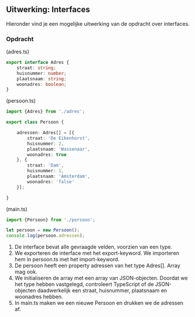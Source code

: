 ## Uitwerking: Interfaces

Hieronder vind je een mogelijke uitwerking van de opdracht over interfaces.

### Opdracht

(adres.ts)
```TypeScript
export interface Adres {
    straat: string;
    huisnummer: number;
    plaatsnaam: string;
    woonadres: boolean;
}
```

(persoon.ts)
```TypeScript
import {Adres} from './adres';

export class Persoon {

    adressen: Adres[] = [{
        straat: 'De Eikenhorst',
        huisnummer: 2,
        plaatsnaam: 'Wassenaar',
        woonadres: true
    }, {
        straat: 'Dam',
        huisnummer: 1,
        plaatsnaam: 'Amsterdam',
        woonadres: 'false'
    }];

}
```

(main.ts)
```TypeScript
import {Persoon} from './persoon';

let persoon = new Persoon();
console.log(persoon.adressen);
```

1. De interface bevat alle gevraagde velden, voorzien van een type.
2. We exporteren de interface met het export-keyword. We importeren hem in persoon.ts met het import-keyword.
3. De persoon heeft een property adressen van het type Adres[]. Array<Adres> mag ook.
4. We initialiseren de array met een array van JSON-objecten. Doordat we het type hebben vastgelegd, controleert 
   TypeScript of de JSON-objecten daadwerkelijk een straat, huisnummer, plaatsnaam en woonadres hebben.
5. In main.ts maken we een nieuwe Persoon en drukken we de adressen af.
